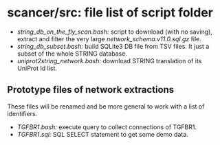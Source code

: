 # scancer/src: file list of script folder

* *string_db_on_the_fly_scan.bash:* script to download (with no saving), extract and filter the very large *network_schema.v11.0.sql.gz* file.
* *string_db_subset.bash:* build SQLite3 DB file from TSV files. It just a subset of the whole STRING database.
* *uniprot2string_network.bash:* download STRING translation of its UniProt Id list.

Prototype files of network extractions
----

These files will be renamed and be more general to work with a list of identifiers.

* *TGFBR1.bash:* execute query to collect connections of TGFBR1.
* *TGFBR1.sql:* SQL SELECT statement to get some demo data.
